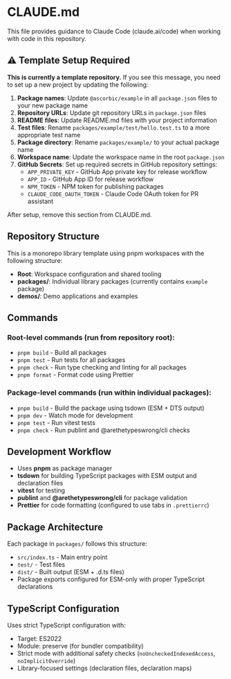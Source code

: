 # CLAUDE.md

This file provides guidance to Claude Code (claude.ai/code) when working with code in this repository.

## ⚠️ Template Setup Required

**This is currently a template repository.** If you see this message, you need to set up a new project by updating the following:

1. **Package names**: Update `@ascorbic/example` in all `package.json` files to your new package name
2. **Repository URLs**: Update git repository URLs in `package.json` files
3. **README files**: Update README.md files with your project information
4. **Test files**: Rename `packages/example/test/hello.test.ts` to a more appropriate test name
5. **Package directory**: Rename `packages/example/` to your actual package name
6. **Workspace name**: Update the workspace name in the root `package.json`
7. **GitHub Secrets**: Set up required secrets in GitHub repository settings:
   - `APP_PRIVATE_KEY` - GitHub App private key for release workflow
   - `APP_ID` - GitHub App ID for release workflow  
   - `NPM_TOKEN` - NPM token for publishing packages
   - `CLAUDE_CODE_OAUTH_TOKEN` - Claude Code OAuth token for PR assistant

After setup, remove this section from CLAUDE.md.

## Repository Structure

This is a monorepo library template using pnpm workspaces with the following structure:

- **Root**: Workspace configuration and shared tooling
- **packages/**: Individual library packages (currently contains `example` package)
- **demos/**: Demo applications and examples

## Commands

### Root-level commands (run from repository root):

- `pnpm build` - Build all packages
- `pnpm test` - Run tests for all packages
- `pnpm check` - Run type checking and linting for all packages
- `pnpm format` - Format code using Prettier

### Package-level commands (run within individual packages):

- `pnpm build` - Build the package using tsdown (ESM + DTS output)
- `pnpm dev` - Watch mode for development
- `pnpm test` - Run vitest tests
- `pnpm check` - Run publint and @arethetypeswrong/cli checks

## Development Workflow

- Uses **pnpm** as package manager
- **tsdown** for building TypeScript packages with ESM output and declaration files
- **vitest** for testing
- **publint** and **@arethetypeswrong/cli** for package validation
- **Prettier** for code formatting (configured to use tabs in `.prettierrc`)

## Package Architecture

Each package in `packages/` follows this structure:

- `src/index.ts` - Main entry point
- `test/` - Test files
- `dist/` - Built output (ESM + .d.ts files)
- Package exports configured for ESM-only with proper TypeScript declarations

## TypeScript Configuration

Uses strict TypeScript configuration with:

- Target: ES2022
- Module: preserve (for bundler compatibility)
- Strict mode with additional safety checks (`noUncheckedIndexedAccess`, `noImplicitOverride`)
- Library-focused settings (declaration files, declaration maps)
